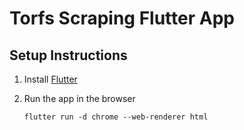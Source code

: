 # Torfs Scraping Flutter App

## Setup Instructions

1. Install [Flutter](https://docs.flutter.dev/get-started/install)

1. Run the app in the browser

   `flutter run -d chrome --web-renderer html`
